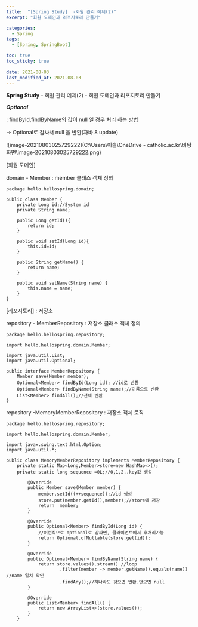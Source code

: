 ```yaml
---
title:  "[Spring Study]  -회원 관리 예제(2)"
excerpt: "회원 도메인과 리포지토리 만들기"

categories:
  - Spring
tags:
  - [Spring, SpringBoot]

toc: true
toc_sticky: true
 
date: 2021-08-03
last_modified_at: 2021-08-03
---
```


**Spring Study**  - 회원 관리 예제(2) - 회원 도메인과 리포지토리 만들기



***Optional***

: findById,findByName의 값이 null 일 경우 처리 하는 방법 

-> Optional로 감싸서 null 을 반환(자바 8 update)



![image-20210803025729222](C:\Users\이솔\OneDrive - catholic.ac.kr\바탕 화면\image-20210803025729222.png)

[회원 도메인]

domain - Member  : member 클래스 객체 정의

```
package hello.hellospring.domain;

public class Member {
    private Long id;//System id
    private String name;

    public Long getId(){
        return id;
    }

    public void setId(Long id){
        this.id=id;
    }

    public String getName() {
        return name;
    }

    public void setName(String name) {
        this.name = name;
    }
}

```

[레포지토리] : 저장소

repository - MemberRepository : 저장소 클래스 객체 정의

```
package hello.hellospring.repository;

import hello.hellospring.domain.Member;

import java.util.List;
import java.util.Optional;

public interface MemberRepository {
    Member save(Member member);
    Optional<Member> findById(Long id); //id로 반환
    Optional<Member> findByName(String name);//이름으로 반환
    List<Member> findAll();//전체 반환
}
```

repository -MemoryMemberRepository : 저장소 객체 로직

```
package hello.hellospring.repository;

import hello.hellospring.domain.Member;

import javax.swing.text.html.Option;
import java.util.*;

public class MemoryMemberRepository implements MemberRepository {
    private static Map<Long,Member>store=new HashMap<>();
    private static long sequence =0L;//0,1,2..key값 생성

        @Override
        public Member save(Member member) {
            member.setId((++sequence));//id 생성
            store.put(member.getId(),member);//store에 저장
            return  member;
        }

        @Override
        public Optional<Member> findById(Long id) {
            //이런식으로 optional로 감싸면, 클라이언트에서 후처리가능
            return Optional.ofNullable(store.get(id));
        }

        @Override
        public Optional<Member> findByName(String name) {
            return store.values().stream() //loop
                    .filter(member -> member.getName().equals(name)) //name 일치 확인
                    .findAny();//하나라도 찾으면 반환.없으면 null
        }

        @Override
        public List<Member> findAll() {
            return new ArrayList<>(store.values());
        }
    }

```






